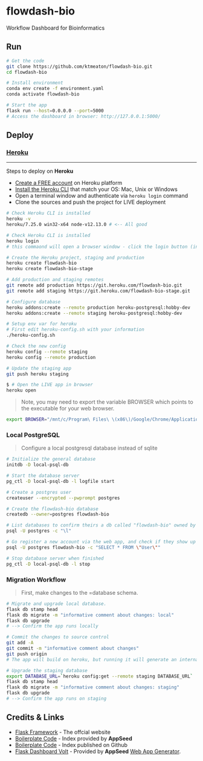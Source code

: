 # flowdash-bio

Workflow Dashboard for Bioinformatics

## Run

```bash
# Get the code
git clone https://github.com/ktmeaton/flowdash-bio.git
cd flowdash-bio

# Install environment
conda env create -f environment.yaml
conda activate flowdash-bio

# Start the app
flask run --host=0.0.0.0 --port=5000
# Access the dashboard in browser: http://127.0.0.1:5000/

```

## Deploy

### [Heroku](https://www.heroku.com/)

---

Steps to deploy on **Heroku**

- [Create a FREE account](https://signup.heroku.com/) on Heroku platform
- [Install the Heroku CLI](https://devcenter.heroku.com/articles/getting-started-with-python#set-up) that match your OS: Mac, Unix or Windows
- Open a terminal window and authenticate via `heroku login` command
- Clone the sources and push the project for LIVE deployment

```bash
# Check Heroku CLI is installed
heroku -v
heroku/7.25.0 win32-x64 node-v12.13.0 # <-- All good

# Check Heroku CLI is installed
heroku login
# this commaond will open a browser window - click the login button (in browser)

# Create the Heroku project, staging and production
heroku create flowdash-bio
heroku create flowdash-bio-stage

# Add production and staging remotes
git remote add production https://git.heroku.com/flowdash-bio.git
git remote add staging https://git.heroku.com/flowdash-bio-stage.git

# Configure database
heroku addons:create --remote production heroku-postgresql:hobby-dev
heroku addons:create --remote staging heroku-postgresql:hobby-dev

# Setup env var for heroku
# First edit heroku-config.sh with your information
./heroku-config.sh

# Check the new config
heroku config --remote staging
heroku config --remote production

# Update the staging app
git push heroku staging

$ # Open the LIVE app in browser
heroku open
```

> Note, you may need to export the variable BROWSER which points to the executable for your web browser.

```bash
export BROWSER="/mnt/c/Program\ Files\ \(x86\)/Google/Chrome/Application/chrome.exe"
```

### Local PostgreSQL

> Configure a local postgresql database instead of sqlite

```bash
# Initialize the general database
initdb -D local-psql-db

# Start the database server
pg_ctl -D local-psql-db -l logfile start

# Create a postgres user
createuser --encrypted --pwprompt postgres

# Create the flowdash-bio database
createdb --owner=postgres flowdash-bio

# List databases to confirm theirs a db called "flowdash-bio" owned by postgres
psql -U postgres -c "\l"

# Go register a new account via the web app, and check if they show up in the database
psql -U postgres flowdash-bio -c "SELECT * FROM \"User\""

# Stop database server when finished
pg_ctl -D local-psql-db -l stop
```

### Migration Workflow

> First, make changes to the =database schema.

```bash
# Migrate and upgrade local database.
flask db stamp head
flask db migrate -m "informative comment about changes: local"
flask db upgrade
# --> Confirm the app runs locally

# Commit the changes to source control
git add -A
git commit -m "informative comment about changes"
git push origin
# The app will build on heroku, but running it will generate an internal server error

# Upgrade the staging database
export DATABASE_URL=`heroku config:get --remote staging DATABASE_URL`
flask db stamp head
flask db migrate -m "informative comment about changes: staging"
flask db upgrade
# --> Confirm the app runs on staging
```

## Credits & Links

- [Flask Framework](https://www.palletsprojects.com/p/flask/) - The offcial website
- [Boilerplate Code](https://appseed.us/boilerplate-code) - Index provided by **AppSeed**
- [Boilerplate Code](https://github.com/app-generator/boilerplate-code) - Index published on Github
- [Flask Dashboard Volt](https://appseed.us/admin-dashboards/flask-dashboard-volt) - Provided by **AppSeed** [Web App Generator](https://appseed.us/app-generator).
